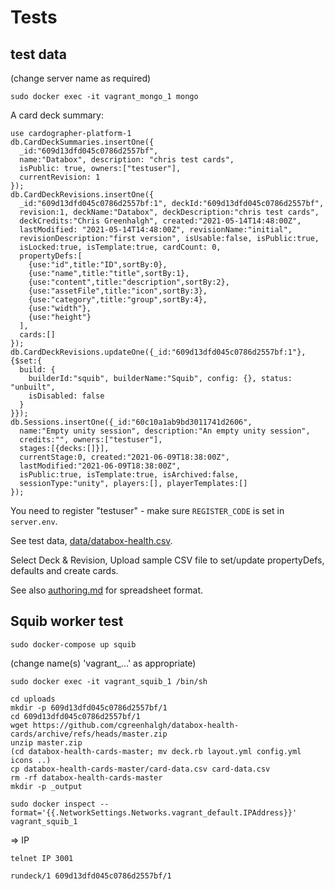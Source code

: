 # Tests

## test data

(change server name as required)
```
sudo docker exec -it vagrant_mongo_1 mongo
```

A card deck summary:
```
use cardographer-platform-1
db.CardDeckSummaries.insertOne({
  _id:"609d13dfd045c0786d2557bf",
  name:"Databox", description: "chris test cards",
  isPublic: true, owners:["testuser"],
  currentRevision: 1
});
db.CardDeckRevisions.insertOne({
  _id:"609d13dfd045c0786d2557bf:1", deckId:"609d13dfd045c0786d2557bf",
  revision:1, deckName:"Databox", deckDescription:"chris test cards",
  deckCredits:"Chris Greenhalgh", created:"2021-05-14T14:48:00Z",
  lastModified: "2021-05-14T14:48:00Z", revisionName:"initial",
  revisionDescription:"first version", isUsable:false, isPublic:true,
  isLocked:true, isTemplate:true, cardCount: 0,
  propertyDefs:[
    {use:"id",title:"ID",sortBy:0},
    {use:"name",title:"title",sortBy:1},
    {use:"content",title:"description",sortBy:2},
    {use:"assetFile",title:"icon",sortBy:3},
    {use:"category",title:"group",sortBy:4},
    {use:"width"},
    {use:"height"}
  ],
  cards:[]
});
db.CardDeckRevisions.updateOne({_id:"609d13dfd045c0786d2557bf:1"},{$set:{
  build: {
    builderId:"squib", builderName:"Squib", config: {}, status: "unbuilt",
    isDisabled: false
  }
}});
db.Sessions.insertOne({_id:"60c10a1ab9bd3011741d2606",
  name:"Empty unity session", description:"An empty unity session",
  credits:"", owners:["testuser"], 
  stages:[{decks:[]}],
  currentStage:0, created:"2021-06-09T18:38:00Z",
  lastModified:"2021-06-09T18:38:00Z",
  isPublic:true, isTemplate:true, isArchived:false,
  sessionType:"unity", players:[], playerTemplates:[]
});
```
You need to register "testuser" - make sure `REGISTER_CODE` is
set in `server.env`.

See test data, [data/databox-health.csv](data/databox-health.csv).

Select Deck & Revision, 
Upload sample CSV file to set/update propertyDefs, defaults and create cards.

See also [authoring.md](authoring.md) for spreadsheet format.

## Squib worker test

```
sudo docker-compose up squib
```
(change name(s) 'vagrant_...' as appropriate)
```
sudo docker exec -it vagrant_squib_1 /bin/sh
```
```
cd uploads
mkdir -p 609d13dfd045c0786d2557bf/1
cd 609d13dfd045c0786d2557bf/1
wget https://github.com/cgreenhalgh/databox-health-cards/archive/refs/heads/master.zip
unzip master.zip
(cd databox-health-cards-master; mv deck.rb layout.yml config.yml icons ..)
cp databox-health-cards-master/card-data.csv card-data.csv
rm -rf databox-health-cards-master
mkdir -p _output
```

```
sudo docker inspect --format='{{.NetworkSettings.Networks.vagrant_default.IPAddress}}' vagrant_squib_1
```
=> IP
```
telnet IP 3001
```
```
rundeck/1 609d13dfd045c0786d2557bf/1
```

